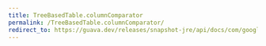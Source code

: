 ```yaml
---
title: TreeBasedTable.columnComparator
permalink: /TreeBasedTable.columnComparator/
redirect_to: https://guava.dev/releases/snapshot-jre/api/docs/com/google/common/collect/TreeBasedTable.html#columnComparator--
---
```

